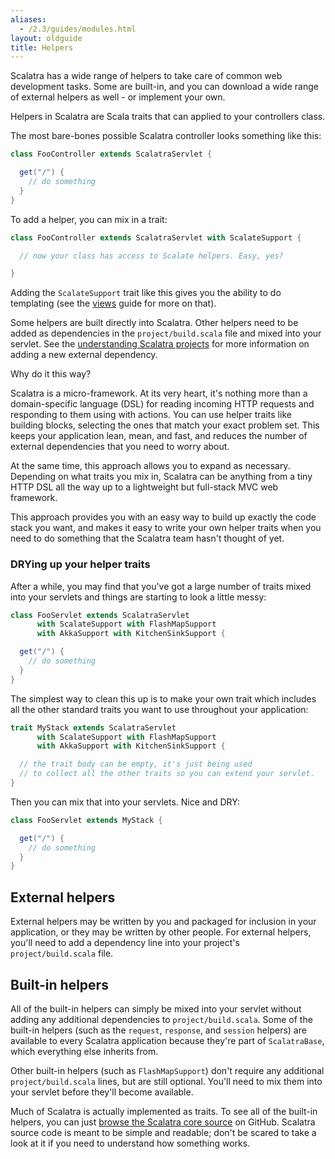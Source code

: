 ```yaml
---
aliases:
  - /2.3/guides/modules.html
layout: oldguide
title: Helpers
---
```


Scalatra has a wide range of helpers to take care of common web development
tasks. Some are built-in, and you can download a wide range of external helpers
as well - or implement your own.

Helpers in Scalatra are Scala traits that can applied to your controllers class.

The most bare-bones possible Scalatra controller looks something like this:

```scala
class FooController extends ScalatraServlet {

  get("/") {
    // do something
  }
}
```

To add a helper, you can mix in a trait:

```scala
class FooController extends ScalatraServlet with ScalateSupport {

  // now your class has access to Scalate helpers. Easy, yes?

}
```

Adding the `ScalateSupport` trait like this gives you the ability to do templating
(see the [views](views.html) guide for more on that).

Some helpers are built directly into Scalatra. Other helpers need to be added
as dependencies in the `project/build.scala` file and mixed into your servlet. See the
[understanding Scalatra projects](../getting-started/understanding-scalatra.html)
for more information on adding a new external dependency.

Why do it this way?

Scalatra is a micro-framework. At its very heart, it's nothing more than a
domain-specific language (DSL) for reading incoming HTTP requests and responding
to them using with actions. You can use helper traits like building blocks,
selecting the ones that match your exact problem set. This keeps your
application lean, mean, and fast, and reduces the number of external dependencies
that you need to worry about.

At the same time, this approach allows you to expand as necessary. Depending
on what traits you mix in, Scalatra can be anything from a tiny HTTP DSL all
the way up to a lightweight but full-stack MVC web framework.

This approach provides you with an easy way to build up exactly the code stack you
want, and makes it easy to write your own helper traits when you need to
do something that the Scalatra team hasn't thought of yet.

### DRYing up your helper traits

After a while, you may find that you've got a large
number of traits mixed into your servlets and things are starting to look a little
messy:

```scala
class FooServlet extends ScalatraServlet
      with ScalateSupport with FlashMapSupport
      with AkkaSupport with KitchenSinkSupport {

  get("/") {
    // do something
  }
}
```

The simplest way to clean this up is to make your own trait
which includes all the other standard traits you want to use throughout your
application:

```scala
trait MyStack extends ScalatraServlet
      with ScalateSupport with FlashMapSupport
      with AkkaSupport with KitchenSinkSupport {

  // the trait body can be empty, it's just being used
  // to collect all the other traits so you can extend your servlet.
}
```

Then you can mix that into your servlets. Nice and DRY:

```scala
class FooServlet extends MyStack {

  get("/") {
    // do something
  }
}
```


## External helpers

External helpers may be written by you and packaged for inclusion in your
application, or they may be written by other people. For external helpers,
you'll need to add a dependency line into your project's `project/build.scala` file.

## Built-in helpers

All of the built-in helpers can simply be mixed into your servlet without
adding any additional dependencies to `project/build.scala`. Some of the built-in helpers
(such as the `request`, `response`, and `session` helpers) are available to every
Scalatra application because they're part of `ScalatraBase`, which everything
else inherits from.

Other built-in helpers (such as `FlashMapSupport`) don't require any additional
`project/build.scala` lines, but are still optional. You'll need to mix them into your
servlet before they'll become available.

Much of Scalatra is actually implemented as traits. To see all of the built-in
helpers, you can just [browse the Scalatra core source][scalatracore] on
GitHub. Scalatra source code is meant to be simple and readable; don't be scared
to take a look at it if you need to understand how something works.

[scalatracore]: https://github.com/scalatra/scalatra/tree/develop/core/src/main/scala/org/scalatra
